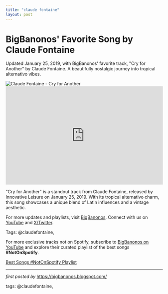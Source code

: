 ```yaml
---
title: "claude fontaine"
layout: post
---
```

<!-- Post Title -->
<h1 >BigBanonos' Favorite Song by Claude Fontaine</h1> <!-- Introductory Text -->
<p >Updated January 25, 2019, with BigBanonos' favorite track, "Cry for Another" by Claude Fontaine. A beautifully nostalgic journey into tropical alternativo vibes.</p> <!-- Featured Image -->
<div > <img src="https://f4.bcbits.com/img/a1449192581_65" alt="Claude Fontaine - Cry for Another" />
</div> <!-- YouTube Video Embed -->
<div > <iframe width="100%" height="315" src="https://www.youtube.com/embed/ztHTOL_EJWM" title="Claude Fontaine - Cry for Another (Official Video)" frameborder="0" allow="accelerometer; autoplay; clipboard-write; encrypted-media; gyroscope; picture-in-picture; web-share" referrerpolicy="strict-origin-when-cross-origin" allowfullscreen></iframe>
</div> <!-- Song Information -->
<div > <p>"Cry for Another" is a standout track from Claude Fontaine, released by Innovative Leisure on January 25, 2019. With its tropical alternativo charm, this song showcases a unique blend of Latin influences and a vintage aesthetic.</p>
</div> <!-- Footer Links -->
<div > <p>For more updates and playlists, visit <a href="https://bigbanonos.blogspot.com/" target="_blank">BigBanonos</a>. Connect with us on <a href="https://www.youtube.com/@BigBanonos" target="_blank">YouTube</a> and <a href="https://x.com/bigbanonos" target="_blank">X/Twitter</a>.</p>
</div> <!-- Tags -->
<p >Tags: @claudefontaine,</p>


<!--Subscribe and Playlist Links-->
<div>
    <p>For more exclusive tracks not on Spotify, subscribe to <a href="https://www.youtube.com/@BigBanonos" target="_blank">BigBanonos on YouTube</a> and explore their curated playlist of the best songs <strong>#NotOnSpotify</strong>.</p>
    <p><a href="https://www.youtube.com/playlist?list=PLtuNtuTatqI0kFahUCbtbfenC_ET5O_tr" target="_blank">Best Songs #NotOnSpotify Playlist<br /></a></p></div>

<hr />

<p><em>first posted by</em> <a href="https://bigbanonos.blogspot.com/" rel="noopener" target="_new">https://bigbanonos.blogspot.com/</a></p>

<p>tags: @claudefontaine,</p>
